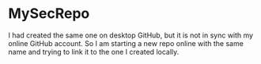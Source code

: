 # MySecRepo
I had created the same one on desktop GitHub, but it is not in sync with my online GitHub account. So I am starting a new repo online with the same name and trying to link it to the one I created locally.
